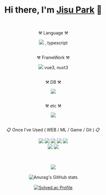 <div align="center">
  
<h1>Hi there, I'm <a href="##">Jisu Park</a> 👋</h1>
<br>

<p>⚒️ Language ⚒️</p>
<img src="https://img.shields.io/badge/Java-007396?style=flat&logo=Java&logoColor=white"/>
, typescript
<br><br>

<p>⚒️ FrameWork ⚒️</p>
<img src="https://img.shields.io/badge/Spring%20Boot-6DB33F?style=flat&logo=Spring%20Boot&logoColor=white"/>
vue3, nuxt3
<br><br>

<p>⚒️ DB ⚒️</p>
<img src="https://img.shields.io/badge/MySQL-4479A1?style=flat&logo=MySQL&logoColor=white"/>
<br><br>

<p>⚒️ etc ⚒️</p>
<img src="https://img.shields.io/badge/Amazon%20AWS-232F3E?style=flat&logo=Amazon%20AWS&logoColor=white" />
<br><br>

<p>📋 Once I've Used ( WEB / ML / Game / Git ) 📋</p>
<img src="https://img.shields.io/badge/Python-3776AB?style=flat&logo=Python&logoColor=white"/>
<img src="https://img.shields.io/badge/PyTorch-EE4C2C?style=flat&logo=PyTorch&logoColor=white"/>
<img src="https://img.shields.io/badge/NumPy-013243?style=flat&logo=NumPy&logoColor=white"/>
<img src="https://img.shields.io/badge/TensorFlow-FF6F00?style=flat&logo=TensorFlow&logoColor=white"/>
<img src="https://img.shields.io/badge/Google%20Colab-F9AB00?style=flat&logo=Google%20Colab&logoColor=white"/>
<br>
<img src="https://img.shields.io/badge/C-A8B9CC?style=flat&logo=C&logoColor=white"/>
<img src="https://img.shields.io/badge/Node.js-339933?style=flat&logo=Node.js&logoColor=white"/>  


<br><br>
<img src="https://github-readme-stats.vercel.app/api/top-langs/?username=jisupark-dev&layout=compact">
<br><br>
![Anurag's GitHub stats](https://github-readme-stats.vercel.app/api?username=JisuPark-dev&show_icons=true&theme=radical)
<br><br>
[![Solved.ac Profile](http://mazassumnida.wtf/api/v2/generate_badge?boj=dgd04)](https://solved.ac/dgd04/)
</div>
